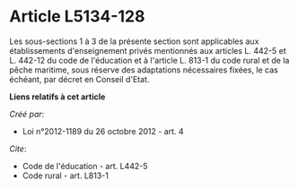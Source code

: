 # Article L5134-128

Les sous-sections 1 à 3 de la présente section sont applicables aux établissements d'enseignement privés mentionnés aux
articles L. 442-5 et L. 442-12 du code de l'éducation et à l'article L. 813-1 du code rural et de la pêche maritime, sous
réserve des adaptations nécessaires fixées, le cas échéant, par décret en Conseil d'Etat.

**Liens relatifs à cet article**

_Créé par_:

  - Loi n°2012-1189 du 26 octobre 2012 - art. 4

_Cite_:

  - Code de l'éducation - art. L442-5
  - Code rural - art. L813-1
